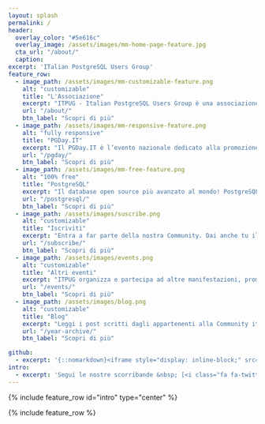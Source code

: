 ```yaml
---
layout: splash
permalink: /
header:
  overlay_color: "#5e616c"
  overlay_image: /assets/images/mm-home-page-feature.jpg
  cta_url: "/about/"
  caption:
excerpt: 'ITalian PostgreSQL Users Group'
feature_row:
  - image_path: /assets/images/mm-customizable-feature.png
    alt: "customizable"
    title: "L'Associazione"
    excerpt: "ITPUG - Italian PostgreSQL Users Group è una associazione no-profit per la promozione, divulgazione e la tutela del Software Libero (FLOSS) in Italia. In modo particolare, ITPUG promuove l'adozione di PostgreSQL, uno dei progetti open source di maggior successo."
    url: "/about/"
    btn_label: "Scopri di più"
  - image_path: /assets/images/mm-responsive-feature.png
    alt: "fully responsive"
    title: "PGDay.IT"
    excerpt: "Il PGDay.IT è l’evento nazionale dedicato alla promozione del più avanzato database open source al mondo. L’edizione italiana è una delle più longeve di tutta la comunità di Postgres ed è il risultato dell’attività dell’associazione no profit ITPUG (Italian PostgreSQL Users Group)."
    url: "/pgday/"
    btn_label: "Scopri di più"
  - image_path: /assets/images/mm-free-feature.png
    alt: "100% free"
    title: "PostgreSQL"
    excerpt: "Il database open source più avanzato al mondo! PostgreSQL è un potente sistema open source database-relazionale. Ha più di 15 anni di sviluppo attivo e un'architettura collaudata. PostgreSQL ha una consolidata reputazione  di affidabilità ed integrità dei dati."
    url: "/postgresql/"
    btn_label: "Scopri di più"
  - image_path: /assets/images/suscribe.png
    alt: "customizable"
    title: "Iscriviti"
    excerpt: "Entra a far parte della nostra Community. Dai anche tu il tuo supporto nella promozione dell'Open Source."
    url: "/subscribe/"
    btn_label: "Scopri di più"
  - image_path: /assets/images/events.png
    alt: "customizable"
    title: "Altri eventi"
    excerpt: "ITPUG organizza e partecipa ad altre manifestazioni, promuovendo l'adozione di PostgreSQL."
    url: "/events/"
    btn_label: "Scopri di più"
  - image_path: /assets/images/blog.png
    alt: "customizable"
    title: "Blog"
    excerpt: "Leggi i post scritti dagli appartenenti alla Community italiana, inviaci un tuo articolo, e seguici sui nostri social"
    url: "/year-archive/"
    btn_label: "Scopri di più"

github:
  - excerpt: '{::nomarkdown}<iframe style="display: inline-block;" src="https://ghbtns.com/github-btn.html?user=mmistakes&repo=minimal-mistakes&type=star&count=true&size=large" frameborder="0" scrolling="0" width="160px" height="30px"></iframe> <iframe style="display: inline-block;" src="https://ghbtns.com/github-btn.html?user=mmistakes&repo=minimal-mistakes&type=fork&count=true&size=large" frameborder="0" scrolling="0" width="158px" height="30px"></iframe>{:/nomarkdown}'
intro:
  - excerpt: 'Segui le nostre scorribande &nbsp; [<i class="fa fa-twitter"></i> @ITPUGPRESS](https://twitter.com/ITPUGPRESS){:target="_blank" .btn .btn--twitter}'
---
```


{% include feature_row id="intro" type="center" %}

{% include feature_row %}
